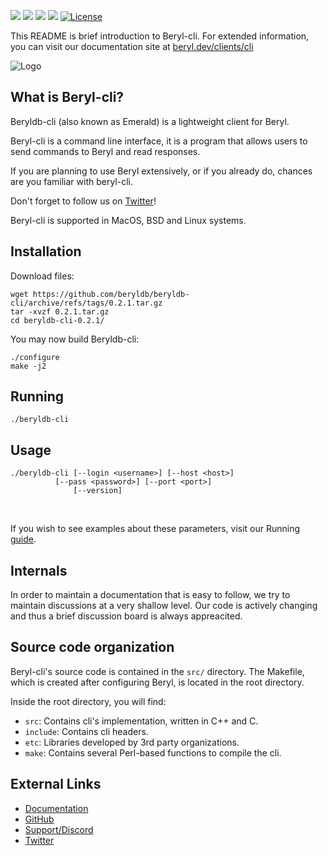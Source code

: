 <a target="_blank" href="https://twitter.com/beryldb"><img src="https://img.shields.io/twitter/url/https/twitter.com/cloudposse.svg?style=social&label=Follow%20%40beryldb"></a>
<a target="_blank" href="https://github.com/beryldb/beryldb-cli/actions"><img src="https://github.com/beryldb/beryldb-cli/workflows/Ubuntu%20build/badge.svg?2"></a>
<a target="_blank" href="https://github.com/beryldb/beryldb-cli/actions"><img src="https://github.com/beryldb/beryldb-cli/workflows/MacOS%20build/badge.svg?2"></a>
<a target="_blank" href="https://github.com/beryldb/beryldb-cli/pulse" alt="Activity"> <img src="https://img.shields.io/github/commit-activity/m/beryldb/beryldb-cli?2" /></a>
[![License](https://img.shields.io/badge/License-BSD%203--Clause-blue.svg)](https://opensource.org/licenses/BSD-3-Clause)
<br>

This README is brief introduction to Beryl-cli. For extended information, you
can visit our documentation site at [beryl.dev/clients/cli](https://docs.beryl.dev/clients/cli/installing/)

![Logo](https://docs.beryl.dev/img/smaller.png??)

## What is Beryl-cli?

Beryldb-cli (also known as Emerald) is a lightweight client for Beryl. 

Beryl-cli is a command line interface, it is a program that allows
users to send commands to Beryl and read responses.

If you are planning to use Beryl extensively, or if you already do, 
chances are you familiar with beryl-cli.

Don't forget to follow us on [Twitter](https://twitter.com/beryldb)!

Beryl-cli is supported in MacOS, BSD and Linux systems.

## Installation

Download files:

```
wget https://github.com/beryldb/beryldb-cli/archive/refs/tags/0.2.1.tar.gz
tar -xvzf 0.2.1.tar.gz
cd beryldb-cli-0.2.1/
```

You may now build Beryldb-cli:

```
./configure
make -j2
```

## Running

```
./beryldb-cli
```

## Usage

```
./beryldb-cli [--login <username>] [--host <host>] 
   	      [--pass <password>] [--port <port>] 
              [--version]
```

<br>

If you wish to see examples about these parameters, visit our Running [guide](https://docs.beryl.dev/clients/cli/running/).

## Internals

In order to maintain a documentation that is easy to follow, we try to maintain 
discussions at a very shallow level. Our code is actively changing and thus
a brief discussion board is always appreacited.

## Source code organization

Beryl-cli's source code is contained in the `src/` directory. The Makefile, which is
created after configuring Beryl, is located in the root directory.

Inside the root directory, you will find:

* `src`: Contains cli's implementation, written in C++ and C.
* `include`: Contains cli headers. 
* `etc`: Libraries developed by 3rd party organizations.
* `make`: Contains several Perl-based functions to compile the cli.

## External Links

* [Documentation](https://docs.beryl.dev/clients/cli/installing/)
* [GitHub](https://github.com/beryldb/beryldb-cli)
* [Support/Discord](https://discord.gg/sqsXVYuGrX)
* [Twitter](https://twitter.com/beryldb)

